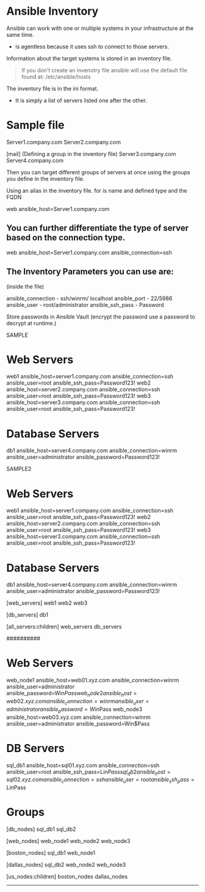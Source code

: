 Ansible Inventory
=================

Ansible can work with one or multiple systems in your infrastructure at the same time.
- is agentless because it uses ssh to connect to those servers.

Information about the target systems is stored in an inventory file.
 > If you don't create an invenotry file ansible will use the default file found at:
     /etc/ansible/hosts

The inventory file is in the ini format.
 - It is simply a list of servers listed one after the other.

 # Sample file

Server1.company.com
Server2.company.com

[mail]                 (Defining a group in the inventory file)
Server3.company.com
Server4.company.com

Then you can target different groups of servers at once using the groups
you define in the inventory file.


Using an alias in the inventory file.
for is name and defined type and the FQDN

web ansible_host=Server1.company.com

You can further differentiate the type of server based on the connection type.
------------------------------------

web ansible_host=Server1.company.com  ansible_connection=ssh

The Inventory Parameters you can use are:
-----------------------------------------
(inside the file)

ansible_connection - ssh/winrm/
localhost
ansible_port - 22/5986
ansible_user - root/administrator
ansible_ssh_pass - Password

Store passwords in Ansible Vault (encrypt the password use a password to decrypt at runtime.)


SAMPLE
# Web Servers
web1 ansible_host=server1.company.com ansible_connection=ssh ansible_user=root ansible_ssh_pass=Password123!
web2 ansible_host=server2.company.com ansible_connection=ssh ansible_user=root ansible_ssh_pass=Password123!
web3 ansible_host=server3.company.com ansible_connection=ssh ansible_user=root ansible_ssh_pass=Password123!

# Database Servers
db1 ansible_host=server4.company.com ansible_connection=winrm ansible_user=administrator ansible_password=Password123!

SAMPLE2


# Web Servers
web1 ansible_host=server1.company.com ansible_connection=ssh ansible_user=root ansible_ssh_pass=Password123!
web2 ansible_host=server2.company.com ansible_connection=ssh ansible_user=root ansible_ssh_pass=Password123!
web3 ansible_host=server3.company.com ansible_connection=ssh ansible_user=root ansible_ssh_pass=Password123!

# Database Servers
db1 ansible_host=server4.company.com ansible_connection=winrm ansible_user=administrator ansible_password=Password123!


[web_servers]
web1
web2
web3

[db_servers]
db1

[all_servers:children]
web_servers
db_servers

##########

# Web Servers

web_node1 ansible_host=web01.xyz.com ansible_connection=winrm ansible_user=administrator ansible_password=Win$Pass
web_node2 ansible_host=web02.xyz.com ansible_connection=winrm ansible_user=administrator ansible_password=Win$Pass
web_node3 ansible_host=web03.xyz.com ansible_connection=winrm ansible_user=administrator ansible_password=Win$Pass

# DB Servers
sql_db1 ansible_host=sql01.xyz.com ansible_connection=ssh ansible_user=root ansible_ssh_pass=Lin$Pass
sql_db2 ansible_host=sql02.xyz.com ansible_connection=ssh ansible_user=root ansible_ssh_pass=Lin$Pass

# Groups
[db_nodes]
sql_db1
sql_db2

[web_nodes]
web_node1
web_node2
web_node3

[boston_nodes]
 sql_db1
 web_node1

[dallas_nodes]
 sql_db2
 web_node2
 web_node3

[us_nodes:children]
boston_nodes
dallas_nodes

---

